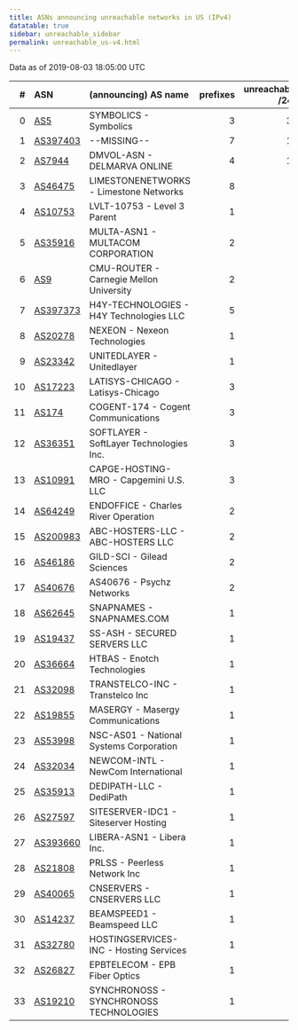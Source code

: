 ```yaml
---
title: ASNs announcing unreachable networks in US (IPv4)
datatable: true
sidebar: unreachable_sidebar
permalink: unreachable_us-v4.html
---
```


Data as of 2019-08-03 18:05:00 UTC


<div class="datatable-begin"></div>

|   # | ASN                                      | (announcing) AS name                    |   prefixes |   unreachable /24s |
|----:|:-----------------------------------------|:----------------------------------------|-----------:|-------------------:|
|   0 | [AS5](unreachable_AS5-v4.html)           | SYMBOLICS - Symbolics                   |          3 |                 33 |
|   1 | [AS397403](unreachable_AS397403-v4.html) | --MISSING--                             |          7 |                 11 |
|   2 | [AS7944](unreachable_AS7944-v4.html)     | DMVOL-ASN - DELMARVA ONLINE             |          4 |                 10 |
|   3 | [AS46475](unreachable_AS46475-v4.html)   | LIMESTONENETWORKS - Limestone Networks  |          8 |                  8 |
|   4 | [AS10753](unreachable_AS10753-v4.html)   | LVLT-10753 - Level 3 Parent             |          1 |                  8 |
|   5 | [AS35916](unreachable_AS35916-v4.html)   | MULTA-ASN1 - MULTACOM CORPORATION       |          2 |                  8 |
|   6 | [AS9](unreachable_AS9-v4.html)           | CMU-ROUTER - Carnegie Mellon University |          2 |                  6 |
|   7 | [AS397373](unreachable_AS397373-v4.html) | H4Y-TECHNOLOGIES - H4Y Technologies LLC |          5 |                  5 |
|   8 | [AS20278](unreachable_AS20278-v4.html)   | NEXEON - Nexeon Technologies            |          1 |                  4 |
|   9 | [AS23342](unreachable_AS23342-v4.html)   | UNITEDLAYER - Unitedlayer               |          1 |                  4 |
|  10 | [AS17223](unreachable_AS17223-v4.html)   | LATISYS-CHICAGO - Latisys-Chicago       |          3 |                  4 |
|  11 | [AS174](unreachable_AS174-v4.html)       | COGENT-174 - Cogent Communications      |          3 |                  3 |
|  12 | [AS36351](unreachable_AS36351-v4.html)   | SOFTLAYER - SoftLayer Technologies Inc. |          3 |                  3 |
|  13 | [AS10991](unreachable_AS10991-v4.html)   | CAPGE-HOSTING-MRO - Capgemini U.S. LLC  |          3 |                  3 |
|  14 | [AS64249](unreachable_AS64249-v4.html)   | ENDOFFICE - Charles River Operation     |          2 |                  2 |
|  15 | [AS200983](unreachable_AS200983-v4.html) | ABC-HOSTERS-LLC - ABC-HOSTERS LLC       |          2 |                  2 |
|  16 | [AS46186](unreachable_AS46186-v4.html)   | GILD-SCI - Gilead Sciences              |          2 |                  2 |
|  17 | [AS40676](unreachable_AS40676-v4.html)   | AS40676 - Psychz Networks               |          2 |                  2 |
|  18 | [AS62645](unreachable_AS62645-v4.html)   | SNAPNAMES - SNAPNAMES.COM               |          1 |                  2 |
|  19 | [AS19437](unreachable_AS19437-v4.html)   | SS-ASH - SECURED SERVERS LLC            |          1 |                  1 |
|  20 | [AS36664](unreachable_AS36664-v4.html)   | HTBAS - Enotch Technologies             |          1 |                  1 |
|  21 | [AS32098](unreachable_AS32098-v4.html)   | TRANSTELCO-INC - Transtelco Inc         |          1 |                  1 |
|  22 | [AS19855](unreachable_AS19855-v4.html)   | MASERGY - Masergy Communications        |          1 |                  1 |
|  23 | [AS53998](unreachable_AS53998-v4.html)   | NSC-AS01 - National Systems Corporation |          1 |                  1 |
|  24 | [AS32034](unreachable_AS32034-v4.html)   | NEWCOM-INTL - NewCom International      |          1 |                  1 |
|  25 | [AS35913](unreachable_AS35913-v4.html)   | DEDIPATH-LLC - DediPath                 |          1 |                  1 |
|  26 | [AS27597](unreachable_AS27597-v4.html)   | SITESERVER-IDC1 - Siteserver Hosting    |          1 |                  1 |
|  27 | [AS393660](unreachable_AS393660-v4.html) | LIBERA-ASN1 - Libera Inc.               |          1 |                  1 |
|  28 | [AS21808](unreachable_AS21808-v4.html)   | PRLSS - Peerless Network Inc            |          1 |                  1 |
|  29 | [AS40065](unreachable_AS40065-v4.html)   | CNSERVERS - CNSERVERS LLC               |          1 |                  1 |
|  30 | [AS14237](unreachable_AS14237-v4.html)   | BEAMSPEED1 - Beamspeed LLC              |          1 |                  1 |
|  31 | [AS32780](unreachable_AS32780-v4.html)   | HOSTINGSERVICES-INC - Hosting Services  |          1 |                  1 |
|  32 | [AS26827](unreachable_AS26827-v4.html)   | EPBTELECOM - EPB Fiber Optics           |          1 |                  1 |
|  33 | [AS19210](unreachable_AS19210-v4.html)   | SYNCHRONOSS - SYNCHRONOSS TECHNOLOGIES  |          1 |                  1 |

<div class="datatable-end"></div>